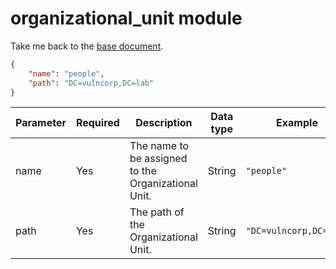 # organizational_unit module

Take me back to the [base document](./cfg_root.md).

```json
{
    "name": "people",
    "path": "DC=vulncorp,DC=lab"
}
```

|Parameter           |Required|Description                               |Data type             |Example                  |
|--------------------|--------|-------------------------------------------|---------------------|-------------------------|
|name                |Yes      |The name to be assigned to the Organizational Unit.|String               |`"people"`                 |
|path                |Yes      |The path of the Organizational Unit.          |String               |`"DC=vulncorp,DC=lab"`     |
